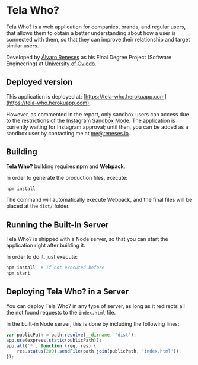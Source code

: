 # Tela Who?

Tela Who? is a web application for companies, brands, and regular users, that allows them to obtain a better understanding about how a user is connected with them, so that they can improve their relationship and target similar users. 

Developed by [Álvaro Reneses](http://www.reneses.io) as his Final Degree Project (Software Engineering) at [University of Oviedo](http://www.uniovi.es).

## Deployed version

This application is deployed at: [https://tela-who.herokuapp.com](https://tela-who.herokuapp.com).

However, as commented in the report, only sandbox users can access due to the restrictions of the [Instagram Sandbox Mode](https://www.instagram.com/developer/sandbox/). The application is currently waiting for Instagram approval; until then, you can be added as a sandbox user by contacting me at me@reneses.io.

## Building

**Tela Who?** building requires **npm** and **Webpack**.

In order to generate the production files, execute:

```bash
npm install
```

The command will automatically execute Webpack, and the final files will be placed at the `dist/` folder.

## Running the Built-In Server

Tela Who? is shipped with a Node server, so that you can start the application right after building it.

In order to do it, just execute:

``` bash
npm install  # If not executed before
npm start
```

## Deploying Tela Who? in a Server

You can deploy Tela Who? in any type of server, as long as it redirects all the not found requests to the `index.html` file. 

In the built-in Node server, this is done by including the following lines:

```javascript
var publicPath = path.resolve(__dirname, 'dist');
app.use(express.static(publicPath));
app.all('*', function (req, res) {
    res.status(200).sendFile(path.join(publicPath, 'index.html'));
});
```
